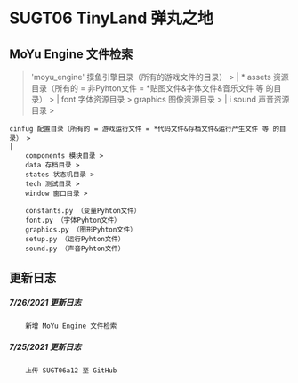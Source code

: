 SUGT06 TinyLand 弹丸之地
=======================




MoYu Engine 文件检索
-------------------
> 'moyu_engine' 摸鱼引擎目录（所有的游戏文件的目录） >
|
    * assets 资源目录（所有的 = 非Pyhton文件 = *贴图文件&字体文件&音乐文件 等 的目录） >
    |
        font 字体资源目录 >
        graphics 图像资源目录 >
        |
            i
        sound 声音资源目录 >

    cinfug 配置目录（所有的 = 游戏运行文件 = *代码文件&存档文件&运行产生文件 等 的目录） >
    |
        components 模块目录 >
        data 存档目录 >
        states 状态机目录 >
        tech 测试目录 >
        window 窗口目录 >

        constants.py （变量Pyhton文件）
        font.py （字体Pyhton文件）
        graphics.py （图形Pyhton文件）
        setup.py （运行Pyhton文件）
        sound.py （声音Pyhton文件）

更新日志
-------
##### 7/26/2021 更新日志
        新增 MoYu Engine 文件检索

##### 7/25/2021 更新日志
        上传 SUGT06a12 至 GitHub
